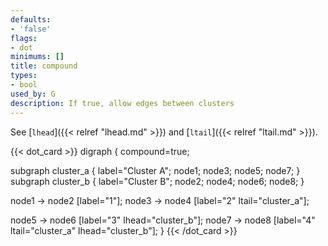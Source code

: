 ```yaml
---
defaults:
- 'false'
flags:
- dot
minimums: []
title: compound
types:
- bool
used_by: G
description: If true, allow edges between clusters
---
```


See [`lhead`]({{< relref "lhead.md" >}}) and [`ltail`]({{< relref "ltail.md" >}}).

{{< dot_card >}}
digraph {
  compound=true;

  subgraph cluster_a {
    label="Cluster A";
    node1; node3; node5; node7;
  }
  subgraph cluster_b {
    label="Cluster B";
    node2; node4; node6; node8;
  }

  node1 -> node2 [label="1"];
  node3 -> node4 [label="2" ltail="cluster_a"];
  
  node5 -> node6 [label="3" lhead="cluster_b"];
  node7 -> node8 [label="4" ltail="cluster_a" lhead="cluster_b"];
}
{{< /dot_card >}}
